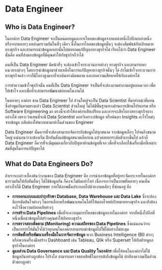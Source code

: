 # Data Engineer

## Who is Data Engineer?

ในองค์กร Data Engineer จะเป็นคนคอยดูและการไหลของข้อมูลจากแหล่งหนึ่งไปอีกแหล่งหนึ่ง
หรือจากหลายๆ แหล่งมารวมกันในที่ๆ เดียว ซึ่งในการไหลของข้อมูลนั้นๆ จะต้องสัมพันธ์กับเป้าหมายทางธุรกิจ
และสามารถนำข้อมูลเหล่านั้นไปต่อยอดแก้ปัญหาทางธุรกิจได้ เรียกได้ว่า Data Engineer นั่นคือ
คนที่ส่งมอบข้อมูลที่มีคุณค่าให้กับธุรกิจก็ว่าได้

คนที่เป็น Data Engineer มีหน้าที่ๆ จะต้องเข้าใจกระบวนการต่างๆ ทางธุรกิจ และสามารถหาแนวทางต่างๆ
โดยการนำข้อมูลมาช่วยเหลือในการแก้ปัญหาทางธุรกิจนั้นๆ ได้ ถ้าไม่เข้าใจกระบวนการทางธุรกิจแล้ว
เราก็มีโอกาสูงมากที่จะเดินทางผิดพลาด และก่อความเสียหายให้กับองค์กรได้

การทำความเข้าใจธุรกิจนั้น คนที่เป็น Data Engineer จำเป็นที่จะต้องถามคำถามอยู่ตลอดเวลา เพื่อให้เข้าใจ
และเพื่อที่จะสามารถพัฒนาต่อยอดในงานได้

ในหลายๆ องค์กร ขาด Data Engineer ไป ส่วนใหญ่จะเป็น Data Scientist ที่มาทำหน้าที่แทน ซึ่งถ้าพูดกันตามตรงแล้ว
Data Scientist ส่วนใหญ่ ไม่ได้มีพื้นฐานทางด้านการเขียนโปรแกรม หรือ Software Engineering มา
ตรงนี้จะทำให้องค์กรเสียเปรียบ และอาจจะเสียโอกาสทางธุรกิจบางอย่างได้ เพราะว่าแทนที่จะมี Data Scientist
คอยวิเคราะห์ข้อมูล หรือค้นหา Insights อะไรใหม่ๆ จากข้อมูล กลับต้องให้พวกเขามาทำในส่วนของ Engineer

Data Engineer นั้นควรที่จะต้องสามารถจัดการกับข้อมูลได้ทุกขนาด จากข้อมูลเล็กๆ ไปจนถึงขนาดใหญ่ แน่นอนว่าจะต้องเริ่ม
ฝึกกันตั้งแต่ข้อมูลขนาดเล็กก่อน แล้วค่อยยกระดับตัวเองขึ้นไป แล้วก็ Data Engineer ก็ควรที่จะมีมุมมองเกี่ยวกับปัญหาด้านข้อมูลที่เจอ
เพื่อที่จะเลือกใช้เครื่องมือที่เหมาะสมที่สุดในการแก้ปัญหาได้

## What do Data Engineers Do?

ถ้าเราจะกล่าวเบื้องต้นว่างานของ Data Engineer คือ การนำเอาข้อมูลที่อยู่กระจัดกระจายในองค์กรมารวมกันให้กับทีมอื่นๆ
ได้ใช้ข้อมูลกัน ก็คงจะไม่ผิดเท่าไหร่ เนื่องจากว่าเป็นภาพที่หลายๆ คนเห็น อย่างไรก็ดี Data Engineer
ภายใต้ภาพนั้นประกอบไปด้วยงานหลักๆ ที่ซ่อนอยู่ คือ

* **การออกแบบบและบำรุงรักษา Database, Data Warehouse และ Data Lake**
ซึ่งจะต้องมีการตัดสินใจต่างๆ ในการเลือกหรือพัฒนาเทคโนโลยีให้ตอบโจทย์เป้าหมายทางธุรกิจ และยังต้องคงไว้ซึ่งความปลอดภัยต่างๆ
* **การสร้าง Data Pipelines** เพื่อที่จะควบคุมการไหลของข้อมูลภายในองค์กร จากที่หนึ่งไปอีกที่หนึ่งเพื่อนำข้อมูลไปสร้างคุณค่าให้กับทางธุรกิจ
* **การตรวจสอบติดตาม (Monitoring) ความเสถียรของ Data Pipelines** ซึ่งแน่นอนว่าจะเป็นการทำให้มั่นใจได้ว่าทุกคนในองค์กรสามารถนำข้อมูลไปใช้ได้อย่างไม่สะดุด
* **การติดตั้งหรือพัฒนาเครื่องมือในการจัดการข้อมูล** พวก Business Intelligence (BI) ต่างๆ หรือพวกเครื่องมือสร้าง Dashboard เช่น Tableau, Qlik หรือ Superset ให้กับฝ่ายดูแลธุรกิจในองค์กร
* **ดูแลส่วน Data Governance และ Data Quality ในองค์กร** เพื่อให้คนในองค์กรได้ใช้ข้อมูลกันอย่างถูกต้อง โปร่งใส สามารถตรวจสอบสิทธิ์ในการเข้าถึงข้อมูลได้ ปกป้องความเป็นส่วนตัวของลูกค้า